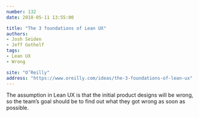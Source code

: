 ```yaml
---
number: 132
date: 2018-05-11 13:55:00

title: "The 3 foundations of Lean UX"
authors:
- Josh Seiden
- Jeff Gothelf
tags:
- Lean UX
- Wrong

site: "O’Reilly"
address: "https://www.oreilly.com/ideas/the-3-foundations-of-lean-ux"
---
```


The assumption in Lean UX is that the initial product designs will be wrong, so the team’s goal should be to find out what they got wrong as soon as possible.
